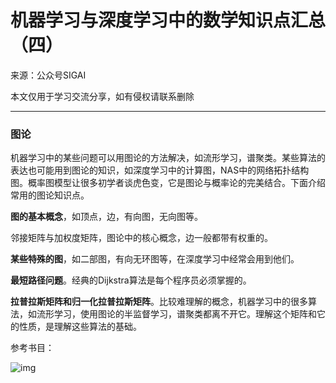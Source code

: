 # 机器学习与深度学习中的数学知识点汇总（四）

来源：公众号SIGAI

本文仅用于学习交流分享，如有侵权请联系删除

------

### 图论

机器学习中的某些问题可以用图论的方法解决，如流形学习，谱聚类。某些算法的表达也可能用到图论的知识，如深度学习中的计算图，NAS中的网络拓扑结构图。概率图模型让很多初学者谈虎色变，它是图论与概率论的完美结合。下面介绍常用的图论知识点。

**图的基本概念**，如顶点，边，有向图，无向图等。

邻接矩阵与加权度矩阵，图论中的核心概念，边一般都带有权重的。

**某些特殊的图**，如二部图，有向无环图等，在深度学习中经常会用到他们。

**最短路径问题**。经典的Dijkstra算法是每个程序员必须掌握的。

**拉普拉斯矩阵和归一化拉普拉斯矩阵**。比较难理解的概念，机器学习中的很多算法，如流形学习，使用图论的半监督学习，谱聚类都离不开它。理解这个矩阵和它的性质，是理解这些算法的基础。

参考书目：

  

![img](https://mmbiz.qpic.cn/mmbiz_png/75DkJnThACmc0q15IOmjGSbRDjLfsbVchbEWBay8by17R6SUkDia13GicQh2qLU1sej47EO0pCJjAibSu6AA8tnDw/640?wx_fmt=png&tp=webp&wxfrom=5&wx_lazy=1&wx_co=1)